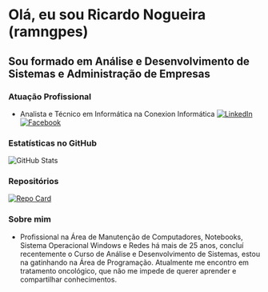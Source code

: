 # Olá, eu sou Ricardo Nogueira (ramngpes)

## Sou formado em Análise e Desenvolvimento de Sistemas e Administração de Empresas 

### **Atuação Profissional**
- Analista e Técnico em Informática na Conexion Informática   [![LinkedIn](https://img.shields.io/badge/LinkedIn-0077B5?style=for-the-badge&logo=linkedin&logoColor=white)](https://www.linkedin.com/in/ricardo-nogueira-4ab694161/) [![Facebook](https://img.shields.io/badge/Facebook-1877F2?style=for-the-badge&logo=facebook&logoColor=white)](https://www.facebook.com/conexion.informatica/)

### Estatísticas no GitHub


![GitHub Stats](https://github-readme-stats.vercel.app/api?username=ramngpes&theme=transparent&bg_color=000&border_color=30A3DC&show_icons=true&icon_color=30A3DC&title_color=E94D5F&text_color=FFF) 

### Repositórios

[![Repo Card](https://github-readme-stats.vercel.app/api/pin/?username=ramngpes&repo=dio-lab-open-source&bg_color=000&border_color=30A3DC&show_icons=true&icon_color=30A3DC&title_color=E94D5F&text_color=FFF)](https://github.com/ramngpes/dio-lab-open-source)


### Sobre mim

- Profissional na Área de Manutenção de Computadores, Notebooks, Sistema Operacional Windows e Redes há mais de 25 anos, concluí recentemente o Curso de Análise e Desenvolvimento de Sistemas, estou na gatinhando na Área de Programação. Atualmente me encontro em tratamento oncológico, que não me impede de querer aprender e compartilhar conhecimentos.
